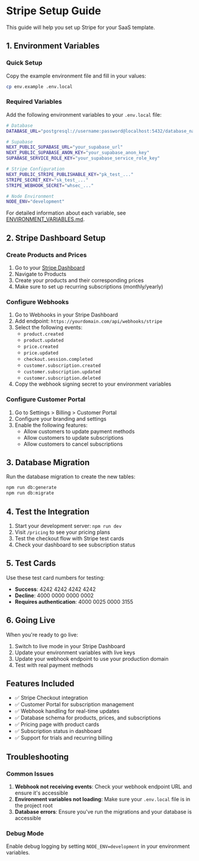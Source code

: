 # Stripe Setup Guide

This guide will help you set up Stripe for your SaaS template.

## 1. Environment Variables

### Quick Setup
Copy the example environment file and fill in your values:

```bash
cp env.example .env.local
```

### Required Variables
Add the following environment variables to your `.env.local` file:

```bash
# Database
DATABASE_URL="postgresql://username:password@localhost:5432/database_name"

# Supabase
NEXT_PUBLIC_SUPABASE_URL="your_supabase_url"
NEXT_PUBLIC_SUPABASE_ANON_KEY="your_supabase_anon_key"
SUPABASE_SERVICE_ROLE_KEY="your_supabase_service_role_key"

# Stripe Configuration
NEXT_PUBLIC_STRIPE_PUBLISHABLE_KEY="pk_test_..."
STRIPE_SECRET_KEY="sk_test_..."
STRIPE_WEBHOOK_SECRET="whsec_..."

# Node Environment
NODE_ENV="development"
```

For detailed information about each variable, see [ENVIRONMENT_VARIABLES.md](./ENVIRONMENT_VARIABLES.md).

## 2. Stripe Dashboard Setup

### Create Products and Prices

1. Go to your [Stripe Dashboard](https://dashboard.stripe.com)
2. Navigate to Products
3. Create your products and their corresponding prices
4. Make sure to set up recurring subscriptions (monthly/yearly)

### Configure Webhooks

1. Go to Webhooks in your Stripe Dashboard
2. Add endpoint: `https://yourdomain.com/api/webhooks/stripe`
3. Select the following events:
   - `product.created`
   - `product.updated`
   - `price.created`
   - `price.updated`
   - `checkout.session.completed`
   - `customer.subscription.created`
   - `customer.subscription.updated`
   - `customer.subscription.deleted`
4. Copy the webhook signing secret to your environment variables

### Configure Customer Portal

1. Go to Settings > Billing > Customer Portal
2. Configure your branding and settings
3. Enable the following features:
   - Allow customers to update payment methods
   - Allow customers to update subscriptions
   - Allow customers to cancel subscriptions

## 3. Database Migration

Run the database migration to create the new tables:

```bash
npm run db:generate
npm run db:migrate
```

## 4. Test the Integration

1. Start your development server: `npm run dev`
2. Visit `/pricing` to see your pricing plans
3. Test the checkout flow with Stripe test cards
4. Check your dashboard to see subscription status

## 5. Test Cards

Use these test card numbers for testing:

- **Success**: 4242 4242 4242 4242
- **Decline**: 4000 0000 0000 0002
- **Requires authentication**: 4000 0025 0000 3155

## 6. Going Live

When you're ready to go live:

1. Switch to live mode in your Stripe Dashboard
2. Update your environment variables with live keys
3. Update your webhook endpoint to use your production domain
4. Test with real payment methods

## Features Included

- ✅ Stripe Checkout integration
- ✅ Customer Portal for subscription management
- ✅ Webhook handling for real-time updates
- ✅ Database schema for products, prices, and subscriptions
- ✅ Pricing page with product cards
- ✅ Subscription status in dashboard
- ✅ Support for trials and recurring billing

## Troubleshooting

### Common Issues

1. **Webhook not receiving events**: Check your webhook endpoint URL and ensure it's accessible
2. **Environment variables not loading**: Make sure your `.env.local` file is in the project root
3. **Database errors**: Ensure you've run the migrations and your database is accessible

### Debug Mode

Enable debug logging by setting `NODE_ENV=development` in your environment variables.
